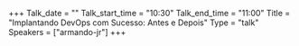+++
Talk_date = ""
Talk_start_time = "10:30"
Talk_end_time = "11:00"
Title = "Implantando DevOps com Sucesso: Antes e Depois"
Type = "talk"
Speakers = ["armando-jr"]
+++


